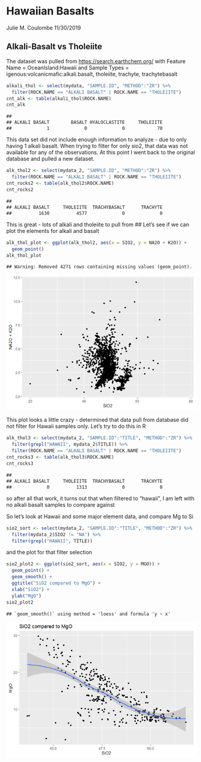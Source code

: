 Hawaiian Basalts
================
Julie M. Coulombe
11/30/2019

## Alkali-Basalt vs Tholeiite

The dataset was pulled from <https://search.earthchem.org/> with Feature
Name = OceanIsland:Hawaii and Sample Types =
igenous:volcanicmafic:alkali.basalt, tholeiite, trachyte, trachytebasalt

``` r
alkali_thol <- select(mydata, "SAMPLE.ID", "METHOD":"ZR") %>%
  filter(ROCK.NAME == "ALKALI BASALT" | ROCK.NAME == "THOLEIITE")
cnt_alk <- table(alkali_thol$ROCK.NAME)
cnt_alk
```

    ## 
    ## ALKALI BASALT        BASALT HYALOCLASTITE     THOLEIITE 
    ##             1             0             0            70

This data set did not include enough information to analyze - due to
only having 1 alkali basalt. When trying to filter for only sio2, that
data was not available for any of the observations. At this point I went
back to the original database and pulled a new dataset.

``` r
alk_thol2 <- select(mydata_2, "SAMPLE.ID", "METHOD":"ZR") %>%  
  filter(ROCK.NAME == "ALKALI BASALT" | ROCK.NAME == "THOLEIITE")
cnt_rocks2 <- table(alk_thol2$ROCK.NAME)
cnt_rocks2
```

    ## 
    ## ALKALI BASALT     THOLEIITE  TRACHYBASALT      TRACHYTE 
    ##          1630          4577             0             0

This is great - lots of alkali and tholeiite to pull from \#\# Let’s see
if we can plot the elements for alkali and basalt

``` r
alk_thol_plot <- ggplot(alk_thol2, aes(x = SIO2, y = NA2O + K2O)) +
  geom_point()
alk_thol_plot
```

    ## Warning: Removed 4271 rows containing missing values (geom_point).

![](hawaiian_markdown_files/figure-gfm/Plot%20of%20SIO2%20vs%20Na2O%20&%20K2O-1.png)<!-- -->

This plot looks a little crazy - determined that data pull from database
did not filter for Hawaii samples only. Let’s try to do this in R

``` r
alk_thol3 <- select(mydata_2, "SAMPLE.ID":"TITLE", "METHOD":"ZR") %>% 
  filter(grepl("HAWAII", mydata_2$TITLE)) %>%
  filter(ROCK.NAME == "ALKALI BASALT" | ROCK.NAME == "THOLEIITE")
cnt_rocks3 <- table(alk_thol3$ROCK.NAME)
cnt_rocks3
```

    ## 
    ## ALKALI BASALT     THOLEIITE  TRACHYBASALT      TRACHYTE 
    ##             0          1313             0             0

so after all that work, it turns out that when filtered to “hawaii”, I
am left with no alkali basalt samples to compare against

So let’s look at Hawaii and some major element data, and compare Mg to
Si

``` r
sio2_sort <- select(mydata_2, "SAMPLE.ID":"TITLE", "METHOD":"ZR") %>% 
  filter(mydata_2$SIO2 != "NA") %>%  
  filter(grepl("HAWAII", TITLE))
```

and the plot for that filter selection

``` r
sio2_plot2 <- ggplot(sio2_sort, aes(x = SIO2, y = MGO)) + 
  geom_point() +   
  geom_smooth() +  
  ggtitle("SiO2 compared to MgO") +  
  xlab("SiO2") + 
  ylab("MgO")
sio2_plot2
```

    ## `geom_smooth()` using method = 'loess' and formula 'y ~ x'

![](hawaiian_markdown_files/figure-gfm/Plot%20SIO2%20vs%20MgO-1.png)<!-- -->
